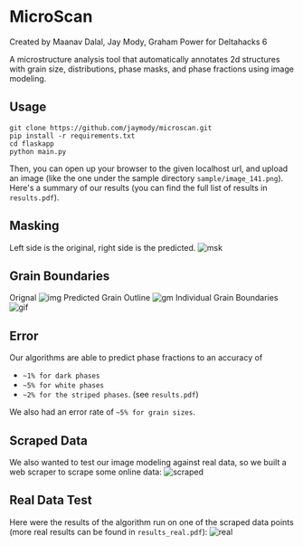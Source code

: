 # MicroScan
Created by Maanav Dalal, Jay Mody, Graham Power for Deltahacks 6

A microstructure analysis tool that automatically annotates 2d structures with grain size, distributions, phase masks, and phase fractions using image modeling.

## Usage
```
git clone https://github.com/jaymody/microscan.git
pip install -r requirements.txt
cd flaskapp
python main.py
```
Then, you can open up your browser to the given localhost url, and upload an image (like the one under the sample directory `sample/image_141.png`). Here's a summary of our results (you can find the full list of results in `results.pdf`).

## Masking
Left side is the original, right side is the predicted.
![msk](sample/result.png)

## Grain Boundaries
Orignal
![img](sample/image_141.png)
Predicted Grain Outline
![gm](sample/grain_mask.png)
Individual Grain Boundaries
![gif](sample/ouput.gif)

## Error
Our algorithms are able to predict phase fractions to an accuracy of 
- `~1% for dark phases`
- `~5% for white phases`
- `~2% for the striped phases`.
(see `results.pdf`)

We also had an error rate of `~5% for grain sizes`.

## Scraped Data
We also wanted to test our image modeling against real data, so we built a web scraper to scrape some online data:
![scraped](sample/screen.gif)

## Real Data Test
Here were the results of the algorithm run on one of the scraped data points (more real results can be found in `results_real.pdf`):
![real](sample/real_sample.png)
